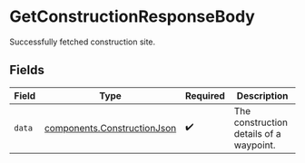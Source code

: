 # GetConstructionResponseBody

Successfully fetched construction site.


## Fields

| Field                                                                      | Type                                                                       | Required                                                                   | Description                                                                |
| -------------------------------------------------------------------------- | -------------------------------------------------------------------------- | -------------------------------------------------------------------------- | -------------------------------------------------------------------------- |
| `data`                                                                     | [components.ConstructionJson](../../models/components/constructionjson.md) | :heavy_check_mark:                                                         | The construction details of a waypoint.                                    |